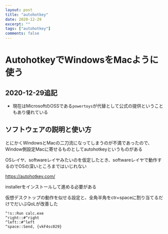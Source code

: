```yaml
---
layout: post
title: "autohotkey"
date: 2020-12-29
excerpt: ""
tags: ["autohotkey"]
comments: false
---
```


# AutohotkeyでWindowsをMacように使う

## 2020-12-29追記
 - 現在はMicrosoftのOSSである`powertoys`が代替として公式の提供ということもあり優れている

## ソフトウェアの説明と使い方　

とにかくWindowsとMacの二刀流になってしまうのが不満であったので、Window側設定Macに寄せるものとしてautohotkeyというものがある  

OSレイヤ、softwareレイヤみたいのを仮定したとき、softwareレイヤで動作するのでOSの深いところまではいじれない  

https://autohotkey.com/

installerをインストールして進める必要がある  

仮想デスクトップの動作を似せる設定と、全角半角をctr+spaceに割り当てるだけでだいぶQoLが改善した  

```console
^!s::Run calc.exe
^right::#^right
^left::#^left
^space::Send, {vkF4sc029}
```


